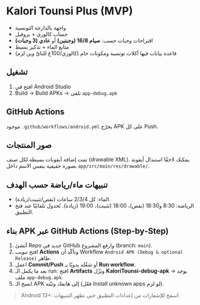 # Kalori Tounsi Plus (MVP)

- واجهة بالدارجة التونسية
- حساب كالوري + بروفيل
- اقتراحات وجبات حسب: **صيام 16/8 (وجبتين)** أو **عادي (3 وجبات)**
- متابع الماء + تذكير بسيط
- قاعدة بيانات فيها أكلات تونسية ومكونات خام (كالوري/100غ للنايّ وين لزم)

## تشغيل
1. افتح في Android Studio
2. Build → Build APKs → تلقى `app-debug.apk`

## GitHub Actions
موجود `.github/workflows/android.yml` يخرّج APK على كل Push.


## صور المنتجات
تمت إضافة أيقونات بسيطة لكل صنف (drawable XML). يمكنك لاحقًا استبدال أيقونة بصورة حقيقية بنفس الاسم داخل `app/src/main/res/drawable/`.

## تنبيهات ماء/رياضة حسب الهدف
- الماء: كل 2/3/4 ساعات (نقص/تثبيت/زيادة).
- الرياضة: 8:30 و18:30 (نقص)، 18:00 (تثبيت)، 19:00 (زيادة).
تُجدول تلقائيًا عند فتح التطبيق.

## بناء APK عبر GitHub Actions (Step‑by‑Step)
1) أنشئ Repo جديد في GitHub وارفع المشروع (branch: `main`).
2) افتح تبويب **Actions** وتأكّد أن Workflow `Android APK (Debug & optional Release)` ظاهر.
3) اعمل **Commit/Push** أو شغّله يدويًا بـ **Run workflow**.
4) بعد ما يكمل الـ run: افتح **Artifacts** ونزّل **KaloriTounsi-debug-apk** → يوجد ملف `app-debug.apk`.
5) انسخ الـ APK إلى هاتفك وثبّته (فعّل Install unknown apps لو لزم).

> Android 13+: اسمح للإشعارات من إعدادات التطبيق حتى تظهر التنبيهات.
